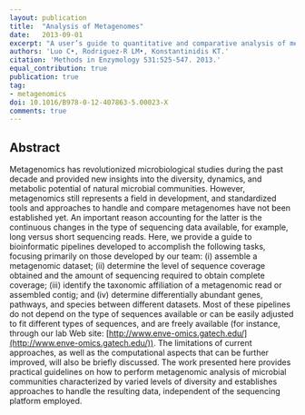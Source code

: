 ```yaml
---
layout: publication
title:  "Analysis of Metagenomes"
date:   2013-09-01
excerpt: "A user’s guide to quantitative and comparative analysis of metagenomic datasets."
authors: 'Luo C•, Rodriguez-R LM•, Konstantinidis KT.'
citation: 'Methods in Enzymology 531:525-547. 2013.'
equal_contribution: true
publication: true
tag:
- metagenomics
doi: 10.1016/B978-0-12-407863-5.00023-X
comments: true
---
```


## Abstract
Metagenomics has revolutionized microbiological studies during the past decade and provided new insights into the diversity, dynamics, and metabolic potential of natural microbial communities. However, metagenomics still represents a field in development, and standardized tools and approaches to handle and compare metagenomes have not been established yet. An important reason accounting for the latter is the continuous changes in the type of sequencing data available, for example, long versus short sequencing reads. Here, we provide a guide to bioinformatic pipelines developed to accomplish the following tasks, focusing primarily on those developed by our team: (i) assemble a metagenomic dataset; (ii) determine the level of sequence coverage obtained and the amount of sequencing required to obtain complete coverage; (iii) identify the taxonomic affiliation of a metagenomic read or assembled contig; and (iv) determine differentially abundant genes, pathways, and species between different datasets. Most of these pipelines do not depend on the type of sequences available or can be easily adjusted to fit different types of sequences, and are freely available (for instance, through our lab Web site: [http://www.enve-omics.gatech.edu/](http://www.enve-omics.gatech.edu/)). The limitations of current approaches, as well as the computational aspects that can be further improved, will also be briefly discussed. The work presented here provides practical guidelines on how to perform metagenomic analysis of microbial communities characterized by varied levels of diversity and establishes approaches to handle the resulting data, independent of the sequencing platform employed.

